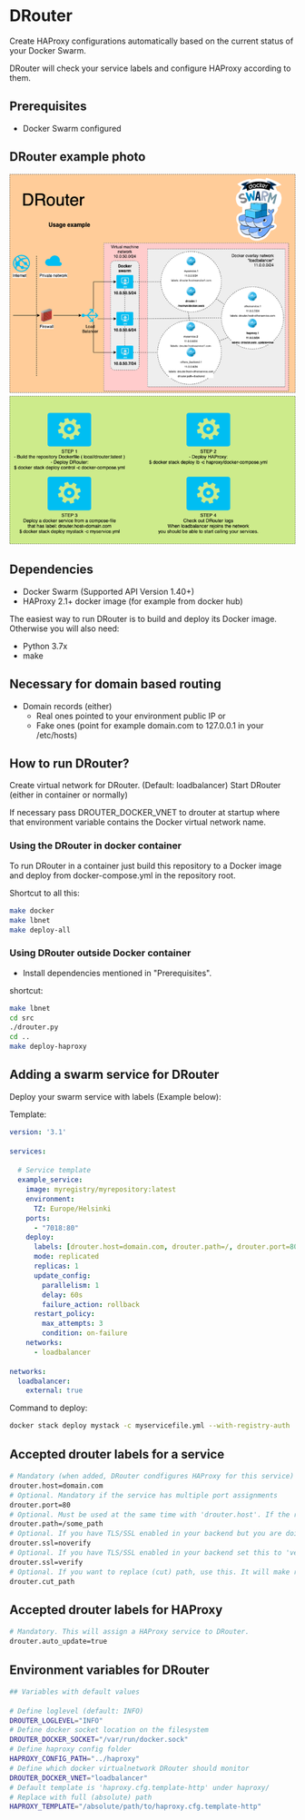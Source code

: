 # DRouter

Create HAProxy configurations automatically based on the current status of your Docker Swarm.

DRouter will check your service labels and configure HAProxy according to them.

## Prerequisites

- Docker Swarm configured

## DRouter example photo

![DRouter picture](drouter.png)


## Dependencies

- Docker Swarm (Supported API Version 1.40+)
- HAProxy 2.1+ docker image (for example from docker hub)


The easiest way to run DRouter is to build and deploy its Docker image.
Otherwise you will also need:

- Python 3.7x
- make

## Necessary for domain based routing

- Domain records (either)
  - Real ones pointed to your environment public IP or
  - Fake ones (point for example domain.com to 127.0.0.1 in your /etc/hosts)


## How to run DRouter?

Create virtual network for DRouter. (Default: loadbalancer)
Start DRouter (either in container or normally)

If necessary pass DROUTER_DOCKER_VNET to drouter at startup where that environment variable contains the Docker virtual network name.


### Using the DRouter in docker container

To run DRouter in a container just build this repository to a Docker image and deploy from docker-compose.yml in the repository root.



Shortcut to all this:
```bash
make docker
make lbnet
make deploy-all
```


### Using DRouter outside Docker container

- Install dependencies mentioned in "Prerequisites".

shortcut:
```bash
make lbnet
cd src
./drouter.py
cd ..
make deploy-haproxy
```

## Adding a swarm service for DRouter

Deploy your swarm service with labels (Example below):

Template:
```yaml
version: '3.1'

services:

  # Service template
  example_service:
    image: myregistry/myrepository:latest
    environment:
      TZ: Europe/Helsinki
    ports:
      - "7018:80"
    deploy:
      labels: [drouter.host=domain.com, drouter.path=/, drouter.port=80]
      mode: replicated
      replicas: 1
      update_config:
        parallelism: 1
        delay: 60s
        failure_action: rollback
      restart_policy:
        max_attempts: 3
        condition: on-failure
    networks:
      - loadbalancer

networks:
  loadbalancer:
    external: true

```

Command to deploy:
```bash
docker stack deploy mystack -c myservicefile.yml --with-registry-auth
```

## Accepted drouter labels for a service
```bash
# Mandatory (when added, DRouter condfigures HAProxy for this service)
drouter.host=domain.com
# Optional. Mandatory if the service has multiple port assignments
drouter.port=80
# Optional. Must be used at the same time with 'drouter.host'. If the request to a domain has this path then this service will be used.
drouter.path=/some_path
# Optional. If you have TLS/SSL enabled in your backend but you are doing TLS/SSL termination in HAProxy instead of the service container then set this to 'noverify'
drouter.ssl=noverify
# Optional. If you have TLS/SSL enabled in your backend set this to 'verify'.
drouter.ssl=verify
# Optional. If you want to replace (cut) path, use this. It will make requests to HAProxy frontend to path '/somepath' go to '/' in the HAProxy backend(s).
drouter.cut_path
```

## Accepted drouter labels for HAProxy
```bash
# Mandatory. This will assign a HAProxy service to DRouter.
drouter.auto_update=true
```

## Environment variables for DRouter
```bash
## Variables with default values

# Define loglevel (default: INFO)
DROUTER_LOGLEVEL="INFO"
# Define docker socket location on the filesystem
DROUTER_DOCKER_SOCKET="/var/run/docker.sock"
# Define haproxy config folder
HAPROXY_CONFIG_PATH="../haproxy"
# Define which docker virtualnetwork DRouter should monitor
DROUTER_DOCKER_VNET="loadbalancer"
# Default template is 'haproxy.cfg.template-http' under haproxy/
# Replace with full (absolute) path
HAPROXY_TEMPLATE="/absolute/path/to/haproxy.cfg.template-http"
```